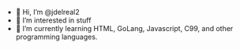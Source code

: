 - 👋 Hi, I’m @jdelreal2
- 👀 I’m interested in stuff
- 🌱 I’m currently learning HTML, GoLang, Javascript, C99, and other programming languages.

<!---
jdelreal2/jdelreal2 is a ✨ special ✨ repository because its `README.md` (this file) appears on your GitHub profile.
You can click the Preview link to take a look at your changes.
--->
